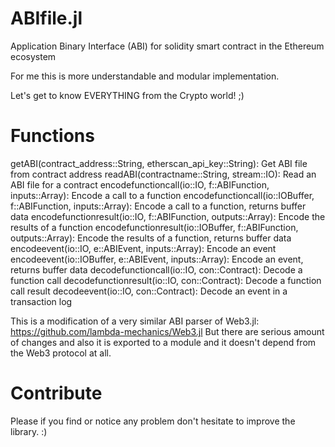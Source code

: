 # ABIfile.jl
Application Binary Interface (ABI) for solidity smart contract in the Ethereum ecosystem

For me this is more understandable and modular implementation.

Let's get to know EVERYTHING from the Crypto world! ;)

# Functions
getABI(contract_address::String, etherscan_api_key::String): Get ABI file from contract address
readABI(contractname::String, stream::IO): Read an ABI file for a contract
encodefunctioncall(io::IO, f::ABIFunction, inputs::Array): Encode a call to a function
encodefunctioncall(io::IOBuffer, f::ABIFunction, inputs::Array): Encode a call to a function, returns buffer data
encodefunctionresult(io::IO, f::ABIFunction, outputs::Array): Encode the results of a function
encodefunctionresult(io::IOBuffer, f::ABIFunction, outputs::Array): Encode the results of a function, returns buffer data
encodeevent(io::IO, e::ABIEvent, inputs::Array): Encode an event
encodeevent(io::IOBuffer, e::ABIEvent, inputs::Array): Encode an event, returns buffer data
decodefunctioncall(io::IO, con::Contract): Decode a function call
decodefunctionresult(io::IO, con::Contract): Decode a function call result
decodeevent(io::IO, con::Contract): Decode an event in a transaction log

This is a modification of a very similar ABI parser of Web3.jl: https://github.com/lambda-mechanics/Web3.jl
But there are serious amount of changes and also it is exported to a module and it doesn't depend from the Web3 protocol at all. 


# Contribute

Please if you find or notice any problem don't hesitate to improve the library. :)

